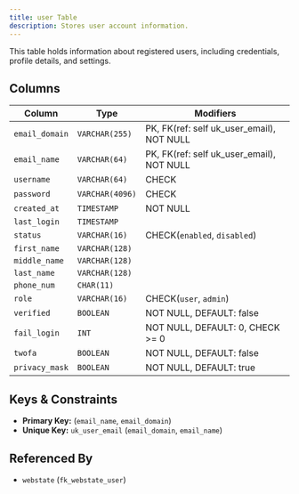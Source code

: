 ```yaml
---
title: user Table
description: Stores user account information.
---
```


This table holds information about registered users, including credentials, profile details, and settings.

## Columns

| Column         | Type           | Modifiers                                   |
|----------------|----------------|---------------------------------------------|
| `email_domain` | `VARCHAR(255)` | PK, FK(ref: self uk_user_email), NOT NULL |
| `email_name`   | `VARCHAR(64)`  | PK, FK(ref: self uk_user_email), NOT NULL |
| `username`     | `VARCHAR(64)`  | CHECK                                       |
| `password`     | `VARCHAR(4096)`| CHECK                                       |
| `created_at`   | `TIMESTAMP`    | NOT NULL                                    |
| `last_login`   | `TIMESTAMP`    |                                             |
| `status`       | `VARCHAR(16)`  | CHECK(`enabled`, `disabled`)                |
| `first_name`   | `VARCHAR(128)` |                                             |
| `middle_name`  | `VARCHAR(128)` |                                             |
| `last_name`    | `VARCHAR(128)` |                                             |
| `phone_num`    | `CHAR(11)`     |                                             |
| `role`         | `VARCHAR(16)`  | CHECK(`user`, `admin`)                      |
| `verified`     | `BOOLEAN`      | NOT NULL, DEFAULT: false                    |
| `fail_login`   | `INT`          | NOT NULL, DEFAULT: 0, CHECK >= 0            |
| `twofa`        | `BOOLEAN`      | NOT NULL, DEFAULT: false                    |
| `privacy_mask` | `BOOLEAN`      | NOT NULL, DEFAULT: true                     |

## Keys & Constraints

- **Primary Key:** (`email_name`, `email_domain`)
- **Unique Key:** `uk_user_email` (`email_domain`, `email_name`)

## Referenced By

- `webstate` (`fk_webstate_user`) 